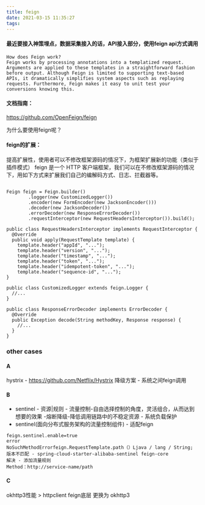 ```yaml
---
title: feign
date: 2021-03-15 11:35:27
tags:
---
```

#### 最近要接入神策埋点，数据采集接入的话，API接入部分，使用feign api方式调用

```
How does Feign work?
Feign works by processing annotations into a templatized request. Arguments are applied to these templates in a straightforward fashion before output. Although Feign is limited to supporting text-based APIs, it dramatically simplifies system aspects such as replaying requests. Furthermore, Feign makes it easy to unit test your conversions knowing this.
```
#### 文档指南：
https://github.com/OpenFeign/feign

为什么要使用feign呢？

#### feign的扩展：

提高扩展性，使用者可以不修改框架源码的情况下，为框架扩展新的功能（类似于插件模式）
feign 是一个 HTTP 客户端框架，我们可以在不修改框架源码的情况下，用如下方式来扩展我们自己的编解码方式、日志、拦截器等。
```

Feign feign = Feign.builder()
        .logger(new CustomizedLogger())
        .encoder(new FormEncoder(new JacksonEncoder()))
        .decoder(new JacksonDecoder())
        .errorDecoder(new ResponseErrorDecoder())
        .requestInterceptor(new RequestHeadersInterceptor()).build();

public class RequestHeadersInterceptor implements RequestInterceptor {  
  @Override
  public void apply(RequestTemplate template) {
    template.header("appId", "...");
    template.header("version", "...");
    template.header("timestamp", "...");
    template.header("token", "...");
    template.header("idempotent-token", "...");
    template.header("sequence-id", "...");
}

public class CustomizedLogger extends feign.Logger {
  //...
}

public class ResponseErrorDecoder implements ErrorDecoder {
  @Override
  public Exception decode(String methodKey, Response response) {
    //...
  }
}
```



### other cases
#### A
hystrix - https://github.com/Netflix/Hystrix
降级方案 - 系统之间feign调用

#### B
- sentinel - 资源|规则 - 流量控制-自由选择控制的角度，灵活组合，从而达到想要的效果 -熔断降级-降低调用链路中的不稳定资源 - 系统负载保护
- sentinel(面向分布式服务架构的流量控制组件) - 适配feign
```
feign.sentinel.enable=true
error
NoSuchMethodErrorfeign.RequestTemplate.path（）Ljava / lang / String;
版本不匹配 - spring-cloud-starter-alibaba-sentinel feign-core
解决 - 添加流量规则
Method：http://service-name/path
```

#### C
okhttp3性能 > httpclient
feign底层 更换为 okhttp3
